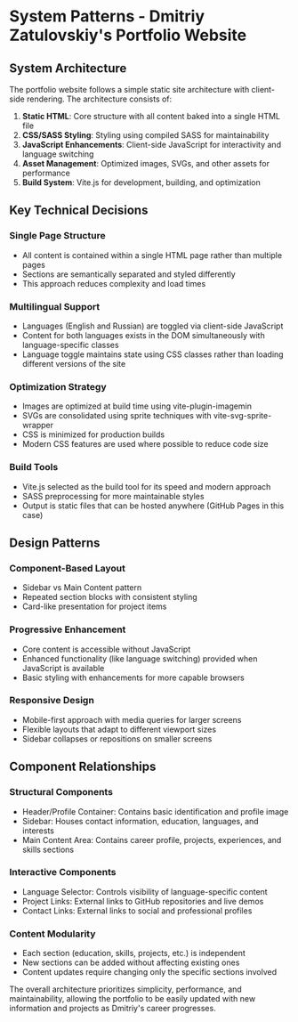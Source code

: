 # System Patterns - Dmitriy Zatulovskiy's Portfolio Website

## System Architecture
The portfolio website follows a simple static site architecture with client-side rendering. The architecture consists of:

1. **Static HTML**: Core structure with all content baked into a single HTML file
2. **CSS/SASS Styling**: Styling using compiled SASS for maintainability
3. **JavaScript Enhancements**: Client-side JavaScript for interactivity and language switching
4. **Asset Management**: Optimized images, SVGs, and other assets for performance
5. **Build System**: Vite.js for development, building, and optimization

## Key Technical Decisions

### Single Page Structure
- All content is contained within a single HTML page rather than multiple pages
- Sections are semantically separated and styled differently
- This approach reduces complexity and load times

### Multilingual Support
- Languages (English and Russian) are toggled via client-side JavaScript
- Content for both languages exists in the DOM simultaneously with language-specific classes
- Language toggle maintains state using CSS classes rather than loading different versions of the site

### Optimization Strategy
- Images are optimized at build time using vite-plugin-imagemin
- SVGs are consolidated using sprite techniques with vite-svg-sprite-wrapper
- CSS is minimized for production builds
- Modern CSS features are used where possible to reduce code size

### Build Tools
- Vite.js selected as the build tool for its speed and modern approach
- SASS preprocessing for more maintainable styles
- Output is static files that can be hosted anywhere (GitHub Pages in this case)

## Design Patterns

### Component-Based Layout
- Sidebar vs Main Content pattern
- Repeated section blocks with consistent styling
- Card-like presentation for project items

### Progressive Enhancement
- Core content is accessible without JavaScript
- Enhanced functionality (like language switching) provided when JavaScript is available
- Basic styling with enhancements for more capable browsers

### Responsive Design
- Mobile-first approach with media queries for larger screens
- Flexible layouts that adapt to different viewport sizes
- Sidebar collapses or repositions on smaller screens

## Component Relationships

### Structural Components
- Header/Profile Container: Contains basic identification and profile image
- Sidebar: Houses contact information, education, languages, and interests
- Main Content Area: Contains career profile, projects, experiences, and skills sections

### Interactive Components
- Language Selector: Controls visibility of language-specific content
- Project Links: External links to GitHub repositories and live demos
- Contact Links: External links to social and professional profiles

### Content Modularity
- Each section (education, skills, projects, etc.) is independent
- New sections can be added without affecting existing ones
- Content updates require changing only the specific sections involved

The overall architecture prioritizes simplicity, performance, and maintainability, allowing the portfolio to be easily updated with new information and projects as Dmitriy's career progresses. 